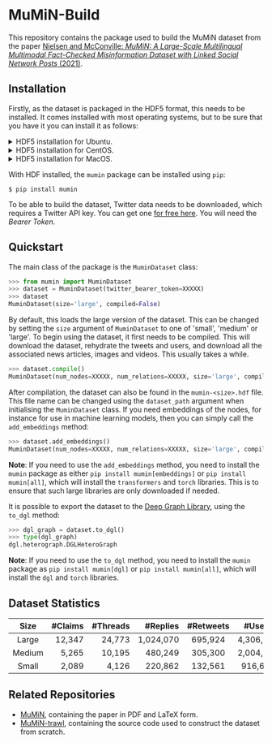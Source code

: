 # MuMiN-Build
This repository contains the package used to build the MuMiN dataset from the
paper [Nielsen and McConville: _MuMiN: A Large-Scale Multilingual Multimodal
Fact-Checked Misinformation Dataset with Linked Social Network Posts_
(2021)](https://openreview.net/forum?id=sOLdMFkQe7).


## Installation
Firstly, as the dataset is packaged in the HDF5 format, this needs to be
installed. It comes installed with most operating systems, but to be sure that
you have it you can install it as follows:

<details>
<summary>HDF5 installation for Ubuntu.</summary>

```shell
$ apt install libhdf5-dev libhdf5-serial-dev
```

</details>
<details>
<summary>HDF5 installation for CentOS.</summary>

```shell
$ yum install hdf5-devel
```

</details>
<details>
<summary>HDF5 installation for MacOS.</summary>

```shell
$ brew install hdf5
```

</details>

With HDF installed, the `mumin` package can be installed using `pip`:
```shell
$ pip install mumin
```

To be able to build the dataset, Twitter data needs to be downloaded, which
requires a Twitter API key. You can get one
[for free here](https://developer.twitter.com/en/portal/dashboard). You will
need the _Bearer Token_.


## Quickstart
The main class of the package is the `MuminDataset` class:
```python
>>> from mumin import MuminDataset
>>> dataset = MuminDataset(twitter_bearer_token=XXXXX)
>>> dataset
MuminDataset(size='large', compiled=False)
```

By default, this loads the large version of the dataset. This can be changed by
setting the `size` argument of `MuminDataset` to one of 'small', 'medium' or
'large'. To begin using the dataset, it first needs to be compiled. This will
download the dataset, rehydrate the tweets and users, and download all the
associated news articles, images and videos. This usually takes a while.
```python
>>> dataset.compile()
MuminDataset(num_nodes=XXXXX, num_relations=XXXXX, size='large', compiled=True)
```

After compilation, the dataset can also be found in the `mumin-<size>.hdf`
file. This file name can be changed using the `dataset_path` argument when
initialising the `MuminDataset` class. If you need embeddings of the nodes, for
instance for use in machine learning models, then you can simply call the
`add_embeddings` method:
```python
>>> dataset.add_embeddings()
MuminDataset(num_nodes=XXXXX, num_relations=XXXXX, size='large', compiled=True)
```

**Note**: If you need to use the `add_embeddings` method, you need to install
the `mumin` package as either `pip install mumin[embeddings]` or `pip install
mumin[all]`, which will install the `transformers` and `torch` libraries. This
is to ensure that such large libraries are only downloaded if needed.

It is possible to export the dataset to the
[Deep Graph Library](https://www.dgl.ai/), using the `to_dgl` method:
```python
>>> dgl_graph = dataset.to_dgl()
>>> type(dgl_graph)
dgl.heterograph.DGLHeteroGraph
```

**Note**: If you need to use the `to_dgl` method, you need to install the
`mumin` package as `pip install mumin[dgl]` or `pip install mumin[all]`, which
will install the `dgl` and `torch` libraries.


## Dataset Statistics

| Size   | #Claims | #Threads | #Replies  | #Retweets |  #Users    | #Languages | %Misinfo |
| :---:  | ---:    | ---:     | ---:      | :---:     | :---:      | :---:      | :---:    |
| Large  | 12,347  | 24,773   | 1,024,070 | 695,924   | 4,306,272  | 41         | 94.57%   |
| Medium | 5,265   | 10,195   | 480,249   | 305,300   | 2,004,300  | 37         | 94.07%   |
| Small  | 2,089   | 4,126    | 220,862   | 132,561   | 916,697    | 35         | 92.87%   |


## Related Repositories
- [MuMiN](https://github.com/CLARITI-REPHRAIN/mumin), containing the
  paper in PDF and LaTeX form.
- [MuMiN-trawl](https://github.com/CLARITI-REPHRAIN/mumin-trawl),
  containing the source code used to construct the dataset from scratch.
